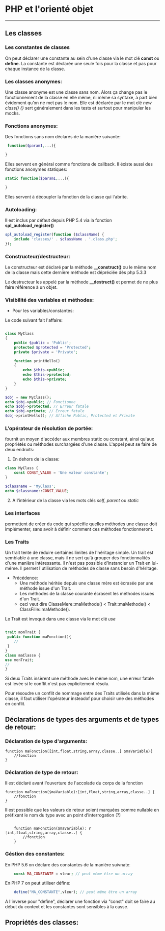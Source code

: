 # PHP et l'orienté objet
---
## Les classes
### Les constantes de classes
On peut déclarer une constante au sein d'une classe via le mot clé __const__ ou __define__. La constante est déclarée une seule fois pour la classe et pas pour chaque instance de la classe.

### Les classes anonymes:

Une classe anonyme est une classe sans nom. Alors ça change pas le fonctionnement de la classe en elle même, ni même sa syntaxe, à part bien évidement qu’on ne met pas le nom. Elle est déclarée par le mot clé _new class() {}_ sert généralement dans les tests et surtout pour manipuler les mocks.

### Fonctions anonymes:

Des fonctions sans nom déclarés de la manière suivante:
```php
 function($param1,...){

}
```
Elles servent en général comme fonctions de callback.
Il éxiste aussi des fonctions anonymes statiques:

```php
static function($param1,...){

}
```
Elles servent à découpler la fonction de la classe qui l'abrite.

### Autoloading:

Il est inclus par défaut depuis PHP 5.4 via la fonction __spl_autoload_register()__ 

```php
spl_autoload_register(function ($className) {
    include 'classes/' . $className . '.class.php';
}); 
```

### Constructeur/destructeur:

Le constructeur est déclaré par la méthode __\_\_construct()__ ou le même nom de la classe mais cette dernière méthode est dépréciée dés php 5.3.3

Le destructeur les appelé par la méthode __\_\_destruct()__ et permet de ne plus faire référence à un objet.

### Visibilité des variables et méthodes:
* Pour les variables/constantes: 

Le code suivant fait l'affaire:

```php

class MyClass
{
    public $public = 'Public';
    protected $protected = 'Protected';
    private $private = 'Private';

    function printHello()
    {
        echo $this->public;
        echo $this->protected;
        echo $this->private;
    }
}

$obj = new MyClass();
echo $obj->public; // Fonctionne
echo $obj->protected; // Erreur fatale
echo $obj->private; // Erreur fatale
$obj->printHello(); // Affiche Public, Protected et Private

```
### L'opérateur de résolution de portée:
fournit un moyen d'accéder aux membres static ou constant, ainsi qu'aux propriétés ou méthodes surchargées d'une classe.
L'appel peut se faire de deux endroits:
1. En dehors de la classe:
```php
class MyClass {
    const CONST_VALUE = 'Une valeur constante';
}

$classname = 'MyClass';
echo $classname::CONST_VALUE;
```

2. A l'intérieur de la classe via les mots clés _self_, _parent_ ou _static_

### Les interfaces

permettent de créer du code qui spécifie quelles méthodes une classe doit implémenter, sans avoir à définir comment ces méthodes fonctionneront.

### Les Traits

Un trait tente de réduire certaines limites de l'héritage simple.
Un trait est semblable à une classe, mais il ne sert qu'à grouper des fonctionnalités d'une manière intéressante. Il n'est pas possible d'instancier un Trait en lui-même. Il permet l'utilisation de méthodes de classe sans besoin d'héritage.
* Précédence:
  * Une méthode héritée depuis une classe mère est écrasée par une méthode issue d'un Trait.
  * Les méthodes de la classe courante écrasent les méthodes issues d'un Trait.
  * ceci veut dire ClasseMere::maMethode() < Trait::maMethode() < ClassFille::maMethode().

Le Trait est invoqué dans une classe via le mot clé _use_
```php

trait monTrait {
 public function maFonction(){
 	//
 }
}
class maClasse {
use monTrait;
//
}

```

Si deux Traits insèrent une méthode avec le même nom, une erreur fatale est levée si le conflit n'est pas explicitement résolu.

Pour résoudre un conflit de nommage entre des Traits utilisés dans la même classe, il faut utiliser l'opérateur insteadof pour choisir une des méthodes en conflit.

## Déclarations de types des arguments et de types de retour:
### Déclaration de type d'arguments:
	function maFonction([int,float,string,array,classe..] $maVariable){
		//fonction
	}
### Déclaration de type de retour:
Il est déclaré avant l'ouverture de l'accolade du corps de la fonction
	
	function maFonction($maVariable):[int,float,string,array,classe..] {
		//fonction
	}
Il est possible que les valeurs de retour soient marquées comme nullable en préfixant le nom du type avec un point d'interrogation (?)
<pre><code>
	function maFonction($maVariable): <b>?</b> [int,float,string,array,classe..] {
		//fonction
	}
</pre></code>

### Géstion des constantes:
En PHP 5.6 on déclare des constantes de la manière suivnate:
	
```php
	const MA_CONSTANTE = vleur; // peut même être un array
```
En PHP 7 on peut utiliser défine:
```php
	define("MA_CONSTANTE",vleur); // peut même être un array
```
A l'inverse pour "define", déclarer une fonction via "const" doit se faire au début du context et les constantes sont sensibles à la casse.

## Propriétés des classes:

